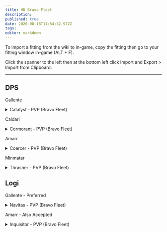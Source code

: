 ```yaml
---
title: HD Bravo Fleet
description: 
published: true
date: 2020-08-18T11:54:32.972Z
tags: 
editor: markdown
---
```


To import a fitting from the wiki to in-game, copy the fitting then go to your fitting window in-game (ALT + F).

Click the spanner to the left then at the bottom left click Import and Export > Import from Clipboard.

---
## DPS

Gallente
<details>
  <summary>Catalyst - PVP (Bravo Fleet)</summary>
[Catalyst, Catalyst - PVP (Bravo Fleet)]

Damage Control I
200mm Crystalline Carbonide Restrained Plates
Magnetic Field Stabilizer I

5MN Quad LiF Restrained Microwarpdrive
Faint Epsilon Scoped Warp Scrambler

Anode Light Ion Particle Cannon I
Anode Light Ion Particle Cannon I
Anode Light Ion Particle Cannon I
Anode Light Ion Particle Cannon I
Anode Light Ion Particle Cannon I
Anode Light Ion Particle Cannon I
Anode Light Ion Particle Cannon I
Anode Light Ion Particle Cannon I

Small Explosive Armor Reinforcer I
Small Hyperspatial Velocity Optimizer I
Small Hyperspatial Velocity Optimizer I


Antimatter Charge S x2000
Caldari Navy Antimatter Charge S x1000
Iron Charge S x1000
Nanite Repair Paste x20
</details>

Caldari
<details>
  <summary>Cormorant - PVP (Bravo Fleet)</summary>
[Cormorant, Cormorant - PVP (Bravo Fleet)]

Damage Control I
200mm Crystalline Carbonide Restrained Plates

5MN Quad LiF Restrained Microwarpdrive
Faint Epsilon Scoped Warp Scrambler
X5 Enduring Stasis Webifier

Anode Light Ion Particle Cannon I
Anode Light Ion Particle Cannon I
Anode Light Ion Particle Cannon I
Anode Light Ion Particle Cannon I
Anode Light Ion Particle Cannon I
Anode Light Ion Particle Cannon I
Anode Light Ion Particle Cannon I
OE-5200 Rocket Launcher

Small Explosive Armor Reinforcer I
Small Hyperspatial Velocity Optimizer I
Small Hyperspatial Velocity Optimizer I


Antimatter Charge S x2000
Caldari Navy Antimatter Charge S x1000
Iron Charge S x1000
Nanite Repair Paste x20
Scourge Rocket x200
</details>

Amarr
<details>
  <summary>Coercer - PVP (Bravo Fleet)</summary>
[Coercer, Coercer - PVP (Bravo Fleet)]

Damage Control I
200mm Rolled Tungsten Compact Plates
Extruded Compact Heat Sink

5MN Y-T8 Compact Microwarpdrive
Faint Epsilon Scoped Warp Scrambler

Small Focused Modal Pulse Laser I
Small Focused Modal Pulse Laser I
Small Focused Modal Pulse Laser I
Small Focused Modal Pulse Laser I
Small Focused Modal Pulse Laser I
Small Focused Modal Pulse Laser I
Small Focused Modal Pulse Laser I
Small Focused Modal Pulse Laser I

Small Explosive Armor Reinforcer I
Small Hyperspatial Velocity Optimizer I
Small Hyperspatial Velocity Optimizer I


Multifrequency S x8
Radio S x8
Nanite Repair Paste x20
</details>

Minmatar
<details>
  <summary>Thrasher - PVP (Bravo Fleet)</summary>
[Thrasher, Thrasher - PVP (Bravo Fleet)]

Damage Control I
400mm Crystalline Carbonide Restrained Plates

5MN Quad LiF Restrained Microwarpdrive
Faint Epsilon Scoped Warp Scrambler
X5 Enduring Stasis Webifier

200mm Light Carbine Repeating Cannon I
200mm Light Carbine Repeating Cannon I
200mm Light Carbine Repeating Cannon I
200mm Light Carbine Repeating Cannon I
200mm Light Carbine Repeating Cannon I
200mm Light Carbine Repeating Cannon I
200mm Light Carbine Repeating Cannon I
OE-5200 Rocket Launcher

Small Explosive Armor Reinforcer I
Small Hyperspatial Velocity Optimizer I
Small Hyperspatial Velocity Optimizer I


Nanite Repair Paste x20
Arch Angel Phased Plasma S x1000
Carbonized Lead S x1000
Phased Plasma S x2000
Scourge Rocket x200
</details>


## Logi

Gallente - Preferred
<details>
  <summary>Navitas - PVP (Bravo Fleet)</summary>
[Navitas, Navitas - PVP (Bravo Fleet)]

Damage Control I
400mm Crystalline Carbonide Restrained Plates
Micro Auxiliary Power Core I

5MN Quad LiF Restrained Microwarpdrive
Small F-RX Compact Capacitor Booster
Alumel-Wired Enduring Sensor Booster

Small Solace Scoped Remote Armor Repairer
Small Solace Scoped Remote Armor Repairer
Small Solace Scoped Remote Armor Repairer

Small Explosive Armor Reinforcer I
Small Trimark Armor Pump I
Small Hyperspatial Velocity Optimizer I


Warrior I x1


Navy Cap Booster 400 x15
Nanite Repair Paste x20
ECCM Script x1
Scan Resolution Script x1
Targeting Range Script x1
</details>

Amarr - Also Accepted
<details>
  <summary>Inquisitor - PVP (Bravo Fleet)</summary>
[Inquisitor, Inquisitor - PVP (Bravo Fleet)]

Damage Control I
400mm Crystalline Carbonide Restrained Plates
Compact Multispectrum Energized Membrane
Micro Auxiliary Power Core I

5MN Quad LiF Restrained Microwarpdrive
Small F-RX Compact Capacitor Booster

Small Solace Scoped Remote Armor Repairer
Small Solace Scoped Remote Armor Repairer
Small Solace Scoped Remote Armor Repairer

Small Explosive Armor Reinforcer I
Small Trimark Armor Pump I
Small Hyperspatial Velocity Optimizer I


Warrior I x1


Navy Cap Booster 400 x15
Nanite Repair Paste x20
</details>